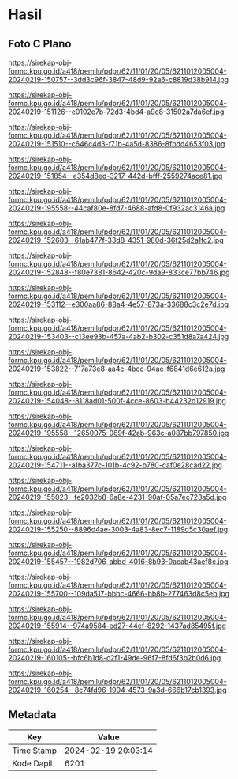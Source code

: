 # Hasil

## Foto C Plano

https://sirekap-obj-formc.kpu.go.id/a418/pemilu/pdpr/62/11/01/20/05/6211012005004-20240219-150757--3dd3c96f-3847-48d9-92a6-c8819d38b914.jpg

https://sirekap-obj-formc.kpu.go.id/a418/pemilu/pdpr/62/11/01/20/05/6211012005004-20240219-151126--e0102e7b-72d3-4bd4-a9e8-31502a7da6ef.jpg

https://sirekap-obj-formc.kpu.go.id/a418/pemilu/pdpr/62/11/01/20/05/6211012005004-20240219-151510--c646c4d3-f71b-4a5d-8386-8fbdd4653f03.jpg

https://sirekap-obj-formc.kpu.go.id/a418/pemilu/pdpr/62/11/01/20/05/6211012005004-20240219-151854--e354d8ed-3217-442d-bfff-2559274ace81.jpg

https://sirekap-obj-formc.kpu.go.id/a418/pemilu/pdpr/62/11/01/20/05/6211012005004-20240219-195558--44caf80e-8fd7-4688-afd8-0f932ac3146a.jpg

https://sirekap-obj-formc.kpu.go.id/a418/pemilu/pdpr/62/11/01/20/05/6211012005004-20240219-152603--61ab477f-33d8-4351-980d-36f25d2a1fc2.jpg

https://sirekap-obj-formc.kpu.go.id/a418/pemilu/pdpr/62/11/01/20/05/6211012005004-20240219-152848--f80e7381-8642-420c-9da9-833ce77bb746.jpg

https://sirekap-obj-formc.kpu.go.id/a418/pemilu/pdpr/62/11/01/20/05/6211012005004-20240219-153112--e300aa86-88a4-4e57-873a-33688c3c2e7d.jpg

https://sirekap-obj-formc.kpu.go.id/a418/pemilu/pdpr/62/11/01/20/05/6211012005004-20240219-153403--c13ee93b-457a-4ab2-b302-c351d8a7a424.jpg

https://sirekap-obj-formc.kpu.go.id/a418/pemilu/pdpr/62/11/01/20/05/6211012005004-20240219-153822--717a73e8-aa4c-4bec-94ae-f6841d6e612a.jpg

https://sirekap-obj-formc.kpu.go.id/a418/pemilu/pdpr/62/11/01/20/05/6211012005004-20240219-154048--8118ad01-500f-4cce-8603-b44232d12919.jpg

https://sirekap-obj-formc.kpu.go.id/a418/pemilu/pdpr/62/11/01/20/05/6211012005004-20240219-195558--12650075-069f-42ab-963c-a087bb797850.jpg

https://sirekap-obj-formc.kpu.go.id/a418/pemilu/pdpr/62/11/01/20/05/6211012005004-20240219-154711--a1ba377c-101b-4c92-b780-caf0e28cad22.jpg

https://sirekap-obj-formc.kpu.go.id/a418/pemilu/pdpr/62/11/01/20/05/6211012005004-20240219-155023--fe2032b8-6a8e-4231-90af-05a7ec723a5d.jpg

https://sirekap-obj-formc.kpu.go.id/a418/pemilu/pdpr/62/11/01/20/05/6211012005004-20240219-155250--8896d4ae-3003-4a83-8ec7-1189d5c30aef.jpg

https://sirekap-obj-formc.kpu.go.id/a418/pemilu/pdpr/62/11/01/20/05/6211012005004-20240219-155457--1982d706-abbd-4016-8b93-0acab43aef8c.jpg

https://sirekap-obj-formc.kpu.go.id/a418/pemilu/pdpr/62/11/01/20/05/6211012005004-20240219-155700--109da517-bbbc-4666-bb8b-277463d8c5eb.jpg

https://sirekap-obj-formc.kpu.go.id/a418/pemilu/pdpr/62/11/01/20/05/6211012005004-20240219-155914--974a9584-ed27-44ef-8292-1437ad85495f.jpg

https://sirekap-obj-formc.kpu.go.id/a418/pemilu/pdpr/62/11/01/20/05/6211012005004-20240219-160105--bfc6b1d8-c2f1-49de-96f7-8fd6f3b2b0d6.jpg

https://sirekap-obj-formc.kpu.go.id/a418/pemilu/pdpr/62/11/01/20/05/6211012005004-20240219-160254--8c74fd96-1904-4573-9a3d-666b17cb1393.jpg


## Metadata

| Key        | Value               |
| ---------- | ------------------- |
| Time Stamp | 2024-02-19 20:03:14 |
| Kode Dapil | 6201                |



